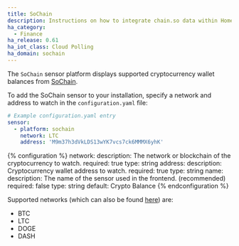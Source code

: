 ```yaml
---
title: SoChain
description: Instructions on how to integrate chain.so data within Home Assistant.
ha_category:
  - Finance
ha_release: 0.61
ha_iot_class: Cloud Polling
ha_domain: sochain
---
```


The `SoChain` sensor platform displays supported cryptocurrency wallet balances from [SoChain](https://sochain.com).

To add the SoChain sensor to your installation, specify a network and address to watch in the `configuration.yaml` file:

```yaml
# Example configuration.yaml entry
sensor:
  - platform: sochain
    network: LTC
    address: 'M9m37h3dVkLDS13wYK7vcs7ck6MMMX6yhK'
```

{% configuration %}
network:
  description: The network or blockchain of the cryptocurrency to watch.
  required: true
  type: string
address:
  description: Cryptocurrency wallet address to watch.
  required: true
  type: string
name:
  description: The name of the sensor used in the frontend. (recommended)
  required: false
  type: string
  default: Crypto Balance
{% endconfiguration %}

Supported networks (which can also be found [here](https://sochain.com/api#networks-supported)) are:

* BTC
* LTC
* DOGE
* DASH
